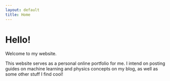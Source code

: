 ```yaml
---
layout: default
title: Home
---
```


# Hello!
Welcome to my website. 

This website serves as a personal online portfolio for me. I intend on posting guides on machine learning and physics concepts on my blog, as well as some other stuff I find cool!